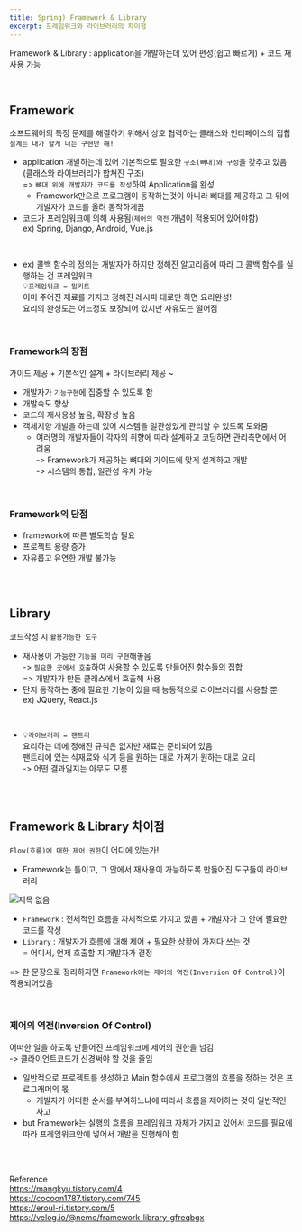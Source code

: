 ```yaml
---
title: Spring) Framework & Library
excerpt: 프레임워크와 라이브러리의 차이점  
---
```


Framework & Library : application을 개발하는데 있어 편성(쉽고 빠르게) + 코드 재사용 가능

<br/>

## Framework
소프트웨어의 특정 문제를 해결하기 위해서 상호 협력하는 클래스와 인터페이스의 집합   
`설계는 내가 할게 너는 구현만 해!`     
 
- application 개발하는데 있어 기본적으로 필요한 `구조(뻐대)와 구성`을 갖추고 있음(클래스와 라이브러리가 합쳐진 구조)      
  => `뼈대 위에 개발자가 코드를 작성`하여 Application을 완성    
  - Framework만으로 프로그램이 동작하는것이 아니라 뼈대를 제공하고 그 위에 개발자가 코드를 올려 동작하게끔  
- 코드가 프레임워크에 의해 사용됨(`제어의 역전` 개념이 적용되어 있어야함)    
  ex) Spring, Django, Android, Vue.js

<br/>

- ex) 콜백 함수의 정의는 개발자가 하지만 정해진 알고리즘에 따라 그 콜백 함수를 실행하는 건 프레임워크  
  💡`프레임워크 = 밀키트`  
  이미 주어진 재료를 가지고 정해진 레시피 대로만 하면 요리완성!  
  요리의 완성도는 어느정도 보장되어 있지만 자유도는 떨어짐  
  
<br/>
 
### Framework의 장점  
가이드 제공 + 기본적인 설계 + 라이브러리 제공 ~  
- 개발자가 `기능구현`에 집중할 수 있도록 함   
- 개발속도 향상
- 코드의 재사용성 높음, 확장성 높음  
- 객체지향 개발을 하는데 있어 시스템을 일관성있게 관리할 수 있도록 도와줌   
  - 여러명의 개발자들이 각자의 취향에 따라 설계하고 코딩하면 관리측면에서 어려움   
    -> Framework가 제공하는 뼈대와 가이드에 맞게 설계하고 개발   
    -> 시스템의 통합, 일관성 유지 가능   
    
<br/>

### Framework의 단점  
- framework에 따른 별도학습 필요  
- 프로젝트 용량 증가
- 자유롭고 유연한 개발 불가능  

<br/><br/>

## Library
코드작성 시 `활용가능한 도구`     

- 재사용이 가능한 `기능을 미리 구현`해놓음     
  -> `필요한 곳에서 호출`하여 사용할 수 있도록 만들어진 함수들의 집합            
  => 개발자가 만든 클래스에서 호출해 사용     
- 단지 동작하는 중에 필요한 기능이 있을 때 능동적으로 라이브러리를 사용할 뿐     
  ex) JQuery, React.js
  
<br/>

- 💡`라이브러리 = 팬트리`       
  요리하는 데에 정해진 규칙은 없지만 재료는 준비되어 있음     
  팬트리에 있는 식재료와 식기 등을 원하는 대로 가져가 원하는 대로 요리     
  -> 어떤 결과일지는 아무도 모름     

<br/><br/>

## Framework & Library 차이점    
`Flow(흐름)에 대한 제어 권한`이 어디에 있는가!     
- Framework는 틀이고, 그 안에서 재사용이 가능하도록 만들어진 도구들이 라이브러리   

![제목 없음](https://user-images.githubusercontent.com/103614357/193292817-92ed8271-14aa-4f75-ab22-4a0d8355cccd.png)   

- `Framework` : 전체적인 흐름을 자체적으로 가지고 있음 + 개발자가 그 안에 필요한 코드를 작성     
- `Library` : 개발자가 흐름에 대해 제어 + 필요한 상황에 가져다 쓰는 것    
  = 어디서, 언제 호출할 지 개발자가 결정     

=> 한 문장으로 정리하자면 `Framework에는 제어의 역전(Inversion Of Control)`이 적용되어있음  

<br/>

### 제어의 역전(Inversion Of Control)    
어떠한 일을 하도록 만들어진 프레임워크에 제어의 권한을 넘김    
-> 클라이언트코드가 신경써야 할 것을 줄임   
- 일반적으로 프로젝트를 생성하고 Main 함수에서 프로그램의 흐름을 정하는 것은 프로그래머의 몫  
  - 개발자가 어떠한 순서를 부여하느냐에 따라서 흐름을 제어하는 것이 일반적인 사고  
- but Framework는 실행의 흐름을 프레임워크 자체가 가지고 있어서 코드를 필요에 따라 프레임워크안에 넣어서 개발을 진행해야 함  

<br/><br/>

Reference  
https://mangkyu.tistory.com/4    
https://cocoon1787.tistory.com/745    
https://eroul-ri.tistory.com/5   
https://velog.io/@nemo/framework-library-gfreqbgx   
<br/>
